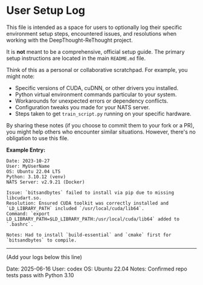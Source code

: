 # User Setup Log

This file is intended as a space for users to optionally log their specific environment setup steps, encountered issues, and resolutions when working with the DeepThought-ReThought project.

It is **not** meant to be a comprehensive, official setup guide. The primary setup instructions are located in the main `README.md` file.

Think of this as a personal or collaborative scratchpad. For example, you might note:

*   Specific versions of CUDA, cuDNN, or other drivers you installed.
*   Python virtual environment commands particular to your system.
*   Workarounds for unexpected errors or dependency conflicts.
*   Configuration tweaks you made for your NATS server.
*   Steps taken to get `train_script.py` running on your specific hardware.

By sharing these notes (if you choose to commit them to your fork or a PR), you might help others who encounter similar situations. However, there's no obligation to use this file.

**Example Entry:**

```
Date: 2023-10-27
User: MyUserName
OS: Ubuntu 22.04 LTS
Python: 3.10.12 (venv)
NATS Server: v2.9.21 (Docker)

Issue: `bitsandbytes` failed to install via pip due to missing libcudart.so.
Resolution: Ensured CUDA toolkit was correctly installed and `LD_LIBRARY_PATH` included `/usr/local/cuda/lib64`.
Command: `export LD_LIBRARY_PATH=$LD_LIBRARY_PATH:/usr/local/cuda/lib64` added to `.bashrc`.

Notes: Had to install `build-essential` and `cmake` first for `bitsandbytes` to compile.
```

---

(Add your logs below this line)

Date: 2025-06-16
User: codex
OS: Ubuntu 22.04
Notes: Confirmed repo tests pass with Python 3.10


